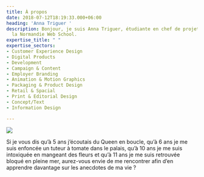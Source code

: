 ```yaml
---
title: À propos
date: 2018-07-12T18:19:33.000+06:00
heading: 'Anna Triguer '
description: Bonjour, je suis Anna Triguer, étudiante en chef de projet digital à
  la Normandie Web School.
expertise_title: " "
expertise_sectors:
- Customer Experience Design
- Digital Products
- Development
- Campaign & Content
- Employer Branding
- Animation & Motion Graphics
- Packaging & Product Design
- Retail & Spacial
- Print & Editorial Design
- Concept/Text
- Information Design

---
```

![](/uploads/20201029_161902_369.jpg)

Si je vous dis qu’à 5 ans j’écoutais du Queen en boucle, qu’à 6 ans je me suis enfoncée un tuteur à tomate dans le palais, qu’à 10 ans je me suis intoxiquée en mangeant des fleurs et qu’à 11 ans je me suis retrouvée bloqué en pleine mer, aurez-vous envie de me rencontrer afin d’en apprendre davantage sur les anecdotes de ma vie ?